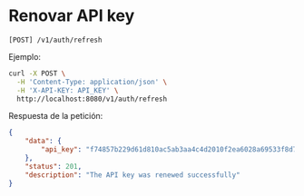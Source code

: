 # Renovar API key

```
[POST] /v1/auth/refresh
```

Ejemplo:

```bash
curl -X POST \
  -H 'Content-Type: application/json' \
  -H 'X-API-KEY: API_KEY' \
  http://localhost:8080/v1/auth/refresh
```

Respuesta de la petición:

```json
{
    "data": {
        "api_key": "f74857b229d61d810ac5ab3aa4c4d2010f2ea6028a69533f8d76a5e2429d8df1"
    },
    "status": 201,
    "description": "The API key was renewed successfully"
}
```
